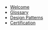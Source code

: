 - [Welcome](devs-welcome.md)
- [Glossary](devs-glossary.md)
- [Design Patterns](Design-Patterns/)
- [Certification](Certification/)